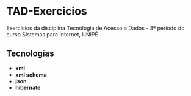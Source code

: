 ﻿# TAD-Exercicios
Exercícios da disciplina Tecnologia de Acesso a Dados - 3ª período do curso SIstemas para Internet, UNIPÊ

## Tecnologias
- <b>xml</b><br>
- <b>xml schema</b><br>
- <b>json</b>
- <b>hibernate</b>
